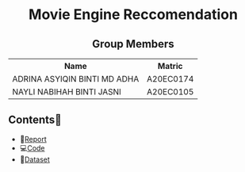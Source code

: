 
<h1 align='center'>Movie Engine Reccomendation</h1>

<h2 align='center'>Group Members </h2>
<table align='center'>
  <tr>
    <th>Name</th>
    <th>Matric</th>
  </tr>
  <tr>
    <td>ADRINA ASYIQIN BINTI MD ADHA</td>
    <td>A20EC0174</td>
  </tr>
  <tr>
    <td>NAYLI NABIHAH BINTI JASNI</td>
    <td>A20EC0105</td>
  </tr>  
</table>


## Contents📝
- 📑[Report]()
- 💻[Code](https://github.com/drshahizan/special-topic-data-engineering/tree/738321155c0827c687aed33d6e1b1d4e1a74d415/project/submission/CodeX/Final_Project)
- 📂[Dataset](https://github.com/drshahizan/special-topic-data-engineering/tree/738321155c0827c687aed33d6e1b1d4e1a74d415/project/submission/CodeX/Dataset)
